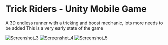 # Trick Riders - Unity Mobile Game
 A 3D endless runner with a tricking and boost mechanic, lots more needs to be added
 This is a very early state of the game
 
![Screenshot_3](https://user-images.githubusercontent.com/27012591/127756212-6c7a9622-932f-43e9-82b2-d02eed70ea09.jpg)    ![Screenshot_4](https://user-images.githubusercontent.com/27012591/127756202-91fa9f07-28a4-4cb3-ad23-6f4b55522a50.jpg)    ![Screenshot_5](https://user-images.githubusercontent.com/27012591/127756204-9c0f326c-2e36-469f-862e-4782da802006.jpg)
